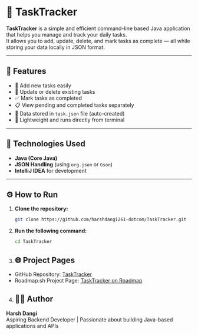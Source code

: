 # 🧾 TaskTracker

**TaskTracker** is a simple and efficient command-line based Java application that helps you manage and track your daily tasks.  
It allows you to add, update, delete, and mark tasks as complete — all while storing your data locally in JSON format.

---

## 🚀 Features

- 📝 Add new tasks easily
- 🔄 Update or delete existing tasks
- ✅ Mark tasks as completed
- 📋 View pending and completed tasks separately
- 💾 Data stored in `task.json` file (auto-created)
- 🧠 Lightweight and runs directly from terminal

---

## 🧰 Technologies Used

- **Java (Core Java)**
- **JSON Handling** (using `org.json` or `Gson`)
- **IntelliJ IDEA** for development

---

## ⚙️ How to Run

1. **Clone the repository:**
   ```bash
   git clone https://github.com/harshdangi261-dotcom/TaskTracker.git

2. **Run the following command:**
   ```bash
   cd TaskTracker
3. ## 🌐 Project Pages

- GitHub Repository: [TaskTracker](https://github.com/harshdangi261-dotcom/TaskTracker)
- Roadmap.sh Project Page: [TaskTracker on Roadmap](https://roadmap.sh/projects/task-tracker)
4. ## 🧑‍💻 Author

**Harsh Dangi**  
Aspiring Backend Developer | Passionate about building Java-based applications and APIs


